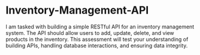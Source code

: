 # Inventory-Management-API
I am tasked with building a simple RESTful API for an inventory management system. The API should allow users to add, update, delete, and view products in the inventory. This assessment will test your understanding of building APIs, handling database interactions, and ensuring data integrity.
